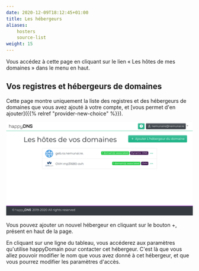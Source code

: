 ```yaml
---
date: 2020-12-09T18:12:45+01:00
title: Les hébergeurs
aliases:
    hosters
    source-list
weight: 15
---
```


Vous accédez à cette page en cliquant sur le lien « Les hôtes de mes domaines » dans le menu en haut.

## Vos registres et hébergeurs de domaines

Cette page montre uniquement la liste des registres et des hébergeurs de domaines que vous avez ajouté à votre compte, et [vous permet d'en ajouter]({{% relref "provider-new-choice" %}}).

![Les hébergeurs de vos domaines](hosters-list.png)

Vous pouvez ajouter un nouvel hébergeur en cliquant sur le bouton +, présent en haut de la page.

En cliquant sur une ligne du tableau, vous accéderez aux paramètres qu'utilise happyDomain pour contacter cet hébergeur.
C'est là que vous allez pouvoir modifier le nom que vous avez donné à cet hébergeur, et que vous pourrez modifier les paramètres d'accès.
